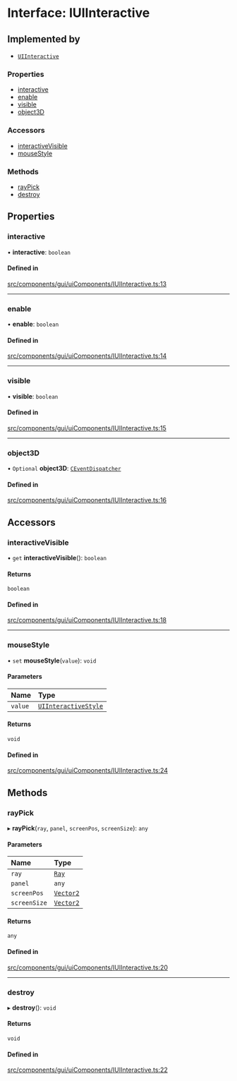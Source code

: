 # Interface: IUIInteractive

## Implemented by

- [`UIInteractive`](../classes/UIInteractive.md)

### Properties

- [interactive](IUIInteractive.md#interactive)
- [enable](IUIInteractive.md#enable)
- [visible](IUIInteractive.md#visible)
- [object3D](IUIInteractive.md#object3d)

### Accessors

- [interactiveVisible](IUIInteractive.md#interactivevisible)
- [mouseStyle](IUIInteractive.md#mousestyle)

### Methods

- [rayPick](IUIInteractive.md#raypick)
- [destroy](IUIInteractive.md#destroy)

## Properties

### interactive

• **interactive**: `boolean`

#### Defined in

[src/components/gui/uiComponents/IUIInteractive.ts:13](https://github.com/Orillusion/orillusion/blob/main/src/components/gui/uiComponents/IUIInteractive.ts#L13)

___

### enable

• **enable**: `boolean`

#### Defined in

[src/components/gui/uiComponents/IUIInteractive.ts:14](https://github.com/Orillusion/orillusion/blob/main/src/components/gui/uiComponents/IUIInteractive.ts#L14)

___

### visible

• **visible**: `boolean`

#### Defined in

[src/components/gui/uiComponents/IUIInteractive.ts:15](https://github.com/Orillusion/orillusion/blob/main/src/components/gui/uiComponents/IUIInteractive.ts#L15)

___

### object3D

• `Optional` **object3D**: [`CEventDispatcher`](../classes/CEventDispatcher.md)

#### Defined in

[src/components/gui/uiComponents/IUIInteractive.ts:16](https://github.com/Orillusion/orillusion/blob/main/src/components/gui/uiComponents/IUIInteractive.ts#L16)

## Accessors

### interactiveVisible

• `get` **interactiveVisible**(): `boolean`

#### Returns

`boolean`

#### Defined in

[src/components/gui/uiComponents/IUIInteractive.ts:18](https://github.com/Orillusion/orillusion/blob/main/src/components/gui/uiComponents/IUIInteractive.ts#L18)

___

### mouseStyle

• `set` **mouseStyle**(`value`): `void`

#### Parameters

| Name | Type |
| :------ | :------ |
| `value` | [`UIInteractiveStyle`](../enums/UIInteractiveStyle.md) |

#### Returns

`void`

#### Defined in

[src/components/gui/uiComponents/IUIInteractive.ts:24](https://github.com/Orillusion/orillusion/blob/main/src/components/gui/uiComponents/IUIInteractive.ts#L24)

## Methods

### rayPick

▸ **rayPick**(`ray`, `panel`, `screenPos`, `screenSize`): `any`

#### Parameters

| Name | Type |
| :------ | :------ |
| `ray` | [`Ray`](../classes/Ray.md) |
| `panel` | `any` |
| `screenPos` | [`Vector2`](../classes/Vector2.md) |
| `screenSize` | [`Vector2`](../classes/Vector2.md) |

#### Returns

`any`

#### Defined in

[src/components/gui/uiComponents/IUIInteractive.ts:20](https://github.com/Orillusion/orillusion/blob/main/src/components/gui/uiComponents/IUIInteractive.ts#L20)

___

### destroy

▸ **destroy**(): `void`

#### Returns

`void`

#### Defined in

[src/components/gui/uiComponents/IUIInteractive.ts:22](https://github.com/Orillusion/orillusion/blob/main/src/components/gui/uiComponents/IUIInteractive.ts#L22)
